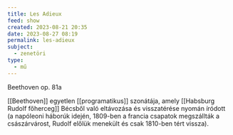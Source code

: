```yaml
---
title: Les Adieux
feed: show
created: 2023-08-21 20:35
date: 2023-08-27 08:19
permalink: les-adieux
subject:
  - zenetöri
type:
  - mű
---
```


Beethoven op. 81a

[[Beethoven]] egyetlen [[programatikus]] szonátája, amely [[Habsburg Rudolf főherceg]] Bécsből való eltávozása és visszatérése nyomán íródott (a napóleoni háborúk idején, 1809-ben a francia csapatok megszállták a császárvárost, Rudolf előlük menekült és csak 1810-ben tért vissza).